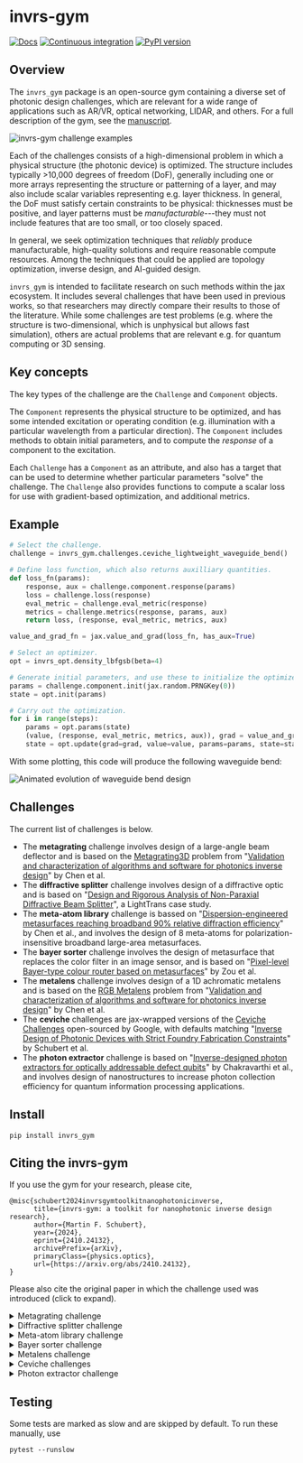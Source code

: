 # invrs-gym
[![Docs](https://img.shields.io/badge/Docs-blue.svg)](https://invrs-io.github.io/gym/)
[![Continuous integration](https://github.com/invrs-io/gym/actions/workflows/build-ci.yml/badge.svg)](https://github.com/invrs-io/gym/actions)
[![PyPI version](https://img.shields.io/pypi/v/invrs-gym)](https://pypi.org/project/invrs-gym/)

## Overview
The `invrs_gym` package is an open-source gym containing a diverse set of photonic design challenges, which are relevant for a wide range of applications such as AR/VR, optical networking, LIDAR, and others. For a full description of the gym, see the [manuscript](https://arxiv.org/abs/2410.24132).

![invrs-gym challenge examples](https://github.com/invrs-io/gym/blob/main/docs/img/challenges.png?raw=true)

Each of the challenges consists of a high-dimensional problem in which a physical structure (the photonic device) is optimized. The structure includes typically >10,000 degrees of freedom (DoF), generally including one or more arrays representing the structure or patterning of a layer, and may also include scalar variables representing e.g. layer thickness. In general, the DoF must satisfy certain constraints to be physical: thicknesses must be positive, and layer patterns must be _manufacturable_---they must not include features that are too small, or too closely spaced.

In general, we seek optimization techniques that _reliably_ produce manufacturable, high-quality solutions and require reasonable compute resources. Among the techniques that could be applied are topology optimization, inverse design, and AI-guided design.

`invrs_gym` is intended to facilitate research on such methods within the jax ecosystem. It includes several challenges that have been used in previous works, so that researchers may directly compare their results to those of the literature. While some challenges are test problems (e.g. where the structure is two-dimensional, which is unphysical but allows fast simulation), others are actual problems that are relevant e.g. for quantum computing or 3D sensing.

## Key concepts
The key types of the challenge are the `Challenge` and `Component` objects.

The `Component` represents the physical structure to be optimized, and has some intended excitation or operating condition (e.g. illumination with a particular wavelength from a particular direction). The `Component` includes methods to obtain initial parameters, and to compute the _response_ of a component to the excitation.

Each `Challenge` has a `Component` as an attribute, and also has a target that can be used to determine whether particular parameters "solve" the challenge. The `Challenge` also provides functions to compute a scalar loss for use with gradient-based optimization, and additional metrics.

## Example
```python
# Select the challenge.
challenge = invrs_gym.challenges.ceviche_lightweight_waveguide_bend()

# Define loss function, which also returns auxilliary quantities.
def loss_fn(params):
    response, aux = challenge.component.response(params)
    loss = challenge.loss(response)
    eval_metric = challenge.eval_metric(response)
    metrics = challenge.metrics(response, params, aux)
    return loss, (response, eval_metric, metrics, aux)

value_and_grad_fn = jax.value_and_grad(loss_fn, has_aux=True)

# Select an optimizer.
opt = invrs_opt.density_lbfgsb(beta=4)

# Generate initial parameters, and use these to initialize the optimizer state.
params = challenge.component.init(jax.random.PRNGKey(0))
state = opt.init(params)

# Carry out the optimization.
for i in range(steps):
    params = opt.params(state)
    (value, (response, eval_metric, metrics, aux)), grad = value_and_grad_fn(params)
    state = opt.update(grad=grad, value=value, params=params, state=state)
```
With some plotting, this code will produce the following waveguide bend:

![Animated evolution of waveguide bend design](https://github.com/invrs-io/gym/blob/main/docs/img/waveguide_bend.gif?raw=true)

## Challenges
The current list of challenges is below.

- The **metagrating** challenge involves design of a large-angle beam deflector and is based on the [Metagrating3D](https://github.com/NanoComp/photonics-opt-testbed/tree/main/Metagrating3D) problem from "[Validation and characterization of algorithms and software for photonics inverse design](https://opg.optica.org/josab/abstract.cfm?uri=josab-41-2-A161)" by Chen et al.
- The **diffractive splitter** challenge involves design of a diffractive optic and is based on "[Design and Rigorous Analysis of Non-Paraxial Diffractive Beam Splitter](https://www.lighttrans.com/use-cases/application/design-and-rigorous-analysis-of-non-paraxial-diffractive-beam-splitter.html)", a LightTrans case study.
- The **meta-atom library** challenge is bassed on "[Dispersion-engineered metasurfaces reaching broadband 90% relative diffraction efficiency](https://www.nature.com/articles/s41467-023-38185-2)" by Chen et al., and involves the design of 8 meta-atoms for polarization-insensitive broadband large-area metasurfaces.
- The **bayer sorter** challenge involves the design of metasurface that replaces the color filter in an image sensor, and is based on "[Pixel-level Bayer-type colour router based on metasurfaces](https://www.nature.com/articles/s41467-022-31019-7)" by Zou et al.
- The **metalens** challenge involves design of a 1D achromatic metalens and is based on the [RGB Metalens](https://github.com/NanoComp/photonics-opt-testbed/tree/main/RGB_metalens) problem from "[Validation and characterization of algorithms and software for photonics inverse design](https://opg.optica.org/josab/abstract.cfm?uri=josab-41-2-A161)" by Chen et al.
- The **ceviche** challenges are jax-wrapped versions of the [Ceviche Challenges](https://github.com/google/ceviche-challenges) open-sourced by Google, with defaults matching "[Inverse Design of Photonic Devices with Strict Foundry Fabrication Constraints](https://pubs.acs.org/doi/10.1021/acsphotonics.2c00313)" by Schubert et al.
- The **photon extractor** challenge is based on "[Inverse-designed photon extractors for optically addressable defect qubits](https://opg.optica.org/optica/fulltext.cfm?uri=optica-7-12-1805)" by Chakravarthi et al., and involves design of nanostructures to increase photon collection efficiency for quantum information processing applications.


## Install
```
pip install invrs_gym
```

## Citing the invrs-gym
If you use the gym for your research, please cite,

```
@misc{schubert2024invrsgymtoolkitnanophotonicinverse,
      title={invrs-gym: a toolkit for nanophotonic inverse design research},
      author={Martin F. Schubert},
      year={2024},
      eprint={2410.24132},
      archivePrefix={arXiv},
      primaryClass={physics.optics},
      url={https://arxiv.org/abs/2410.24132},
}
```

Please also cite the original paper in which the challenge used was introduced (click to expand).

<details>
<summary>Metagrating challenge</summary>

```
@article{chen2024validation,
  title={Validation and characterization of algorithms and software for photonics inverse design},
  author={Chen, Mo and Christiansen, Rasmus E and Fan, Jonathan A and I{\c{s}}iklar, G{\"o}ktu{\u{g}} and Jiang, Jiaqi and Johnson, Steven G and Ma, Wenchao and Miller, Owen D and Oskooi, Ardavan and Schubert, Martin F, and Wang, Fengwen and Williamson, Ian A D and Xue, Wenjin and Zou, You},
  journal={JOSA B},
  volume={41},
  number={2},
  pages={A161--A176},
  year={2024},
  publisher={Optica Publishing Group}
}
```

</details>
<details>
<summary>Diffractive splitter challenge</summary>

```
@misc{LightTrans,
  author = {LightTrans},
  title = {Design and Rigorous Analysis of Non-Paraxial Diffractive Beam Splitter},
  howpublished = {\url{https://www.lighttrans.com/use-cases/application/design-and-rigorous-analysis-of-non-paraxial-diffractive-beam-splitter.html}},
  note = {Version: 3.1},
}
```

</details>
<details>
<summary>Meta-atom library challenge</summary>

```
@article{chen2023dispersion,
  title={Dispersion-engineered metasurfaces reaching broadband 90\% relative diffraction efficiency},
  author={Chen, Wei Ting and Park, Joon-Suh and Marchioni, Justin and Millay, Sophia and Yousef, Kerolos MA and Capasso, Federico},
  journal={Nature Communications},
  volume={14},
  number={1},
  pages={2544},
  year={2023},
  publisher={Nature Publishing Group UK London}
}
```

</details>
<details>
<summary>Bayer sorter challenge</summary>

```
@article{zou2022pixel,
  title={Pixel-level Bayer-type colour router based on metasurfaces},
  author={Zou, Xiujuan and Zhang, Youming and Lin, Ruoyu and Gong, Guangxing and Wang, Shuming and Zhu, Shining and Wang, Zhenlin},
  journal={Nature Communications},
  volume={13},
  number={1},
  pages={3288},
  year={2022},
  publisher={Nature Publishing Group UK London}
}
```

</details>
<details>
<summary>Metalens challenge</summary>

```
@article{chen2024validation,
  title={Validation and characterization of algorithms and software for photonics inverse design},
  author={Chen, Mo and Christiansen, Rasmus E and Fan, Jonathan A and I{\c{s}}iklar, G{\"o}ktu{\u{g}} and Jiang, Jiaqi and Johnson, Steven G and Ma, Wenchao and Miller, Owen D and Oskooi, Ardavan and Schubert, Martin F, and Wang, Fengwen and Williamson, Ian A D and Xue, Wenjin and Zou, You},
  journal={JOSA B},
  volume={41},
  number={2},
  pages={A161--A176},
  year={2024},
  publisher={Optica Publishing Group}
}
```

</details>
<details>
<summary>Ceviche challenges</summary>

```
@article{chen2024validation,
  title={Validation and characterization of algorithms and software for photonics inverse design},
  author={Chen, Mo and Christiansen, Rasmus E and Fan, Jonathan A and I{\c{s}}iklar, G{\"o}ktu{\u{g}} and Jiang, Jiaqi and Johnson, Steven G and Ma, Wenchao and Miller, Owen D and Oskooi, Ardavan and Schubert, Martin F, and Wang, Fengwen and Williamson, Ian A D and Xue, Wenjin and Zou, You},
  journal={JOSA B},
  volume={41},
  number={2},
  pages={A161--A176},
  year={2024},
  publisher={Optica Publishing Group}
}
@article{schubert2022inverse,
  title={Inverse design of photonic devices with strict foundry fabrication constraints},
  author={Schubert, Martin F and Cheung, Alfred KC and Williamson, Ian AD and Spyra, Aleksandra and Alexander, David H},
  journal={ACS Photonics},
  volume={9},
  number={7},
  pages={2327--2336},
  year={2022},
  publisher={ACS Publications}
}
```

</details>

<details>
<summary>Photon extractor challenge</summary>

```
@article{chakravarthi2020inverse,
  title={Inverse-designed photon extractors for optically addressable defect qubits},
  author={Chakravarthi, Srivatsa and Chao, Pengning and Pederson, Christian and Molesky, Sean and Ivanov, Andrew and Hestroffer, Karine and Hatami, Fariba and Rodriguez, Alejandro W and Fu, Kai-Mei C},
  journal={Optica},
  volume={7},
  number={12},
  pages={1805--1811},
  year={2020},
  publisher={Optica Publishing Group}
}
```

</details>

## Testing
Some tests are marked as slow and are skipped by default. To run these manually, use
```
pytest --runslow
```
